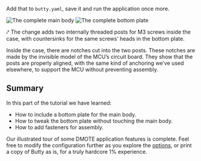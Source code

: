 Add that to `butty.yaml`, save it and run the application once more.

![The complete main body](img/butty/bottom-3-fasteners.png)
![The complete bottom plate](img/butty/main-body-fasteners.png)

⤤ The change adds two internally threaded posts for M3 screws inside the case,
with countersinks for the same screws’ heads in the bottom plate.

Inside the case, there are notches cut into the two posts. These notches are
made by the invisible model of the MCU’s circuit board. They show that the
posts are properly aligned, with the same kind of anchoring we’ve used
elsewhere, to support the MCU without preventing assembly.

## Summary

In this part of the tutorial we have learned:

* How to include a bottom plate for the main body.
* How to tweak the bottom plate without touching the main body.
* How to add fasteners for assembly.

Our illustrated tour of some DMOTE application features is complete.
Feel free to modify the configuration further as you explore the
[options](options-main.md), or print a copy of Butty as is, for a truly
hardcore 1% experience.
